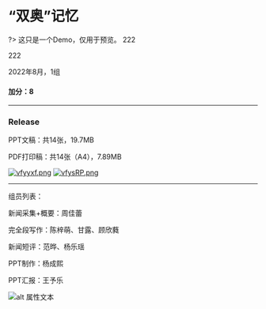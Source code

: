 # “双奥”记忆

?> 这只是一个Demo，仅用于预览。
222

222

2022年8月，1组

#### 加分：8

- - - -

### Release

PPT文稿：共14张，19.7MB

PDF打印稿：共14张（A4），7.89MB

[![vfyyxf.png](https://s1.ax1x.com/2022/08/29/vfyyxf.png)](https://baidu.com)
[![vfysRP.png](https://s1.ax1x.com/2022/08/29/vfysRP.png)](https://baidu.com)

- - - -

组员列表：

新闻采集+概要：周佳蕾


完全段写作：陈梓萌、甘露、顾欣蕤

新闻短评：范晔、杨乐瑶

PPT制作：杨成熙

PPT汇报：王予乐

![alt 属性文本](https://s1.ax1x.com/2022/08/29/vfyHMT.jpg)
